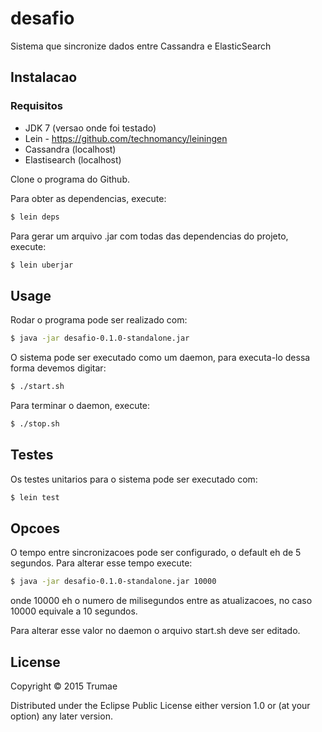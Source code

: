 # desafio

Sistema que sincronize dados entre Cassandra e ElasticSearch

## Instalacao

### Requisitos

* JDK 7 (versao onde foi testado)
* Lein - https://github.com/technomancy/leiningen
* Cassandra (localhost)
* Elastisearch (localhost)

Clone o programa do Github. 

Para obter as dependencias, execute:
```sh
$ lein deps
```

Para gerar um arquivo .jar com todas das dependencias do projeto, execute:

```sh
$ lein uberjar
```

## Usage

Rodar o programa pode ser realizado com:
```sh
$ java -jar desafio-0.1.0-standalone.jar
```

O sistema pode ser executado como um daemon, para executa-lo dessa forma devemos digitar:

```sh
$ ./start.sh
```
Para terminar o daemon, execute:
```sh
$ ./stop.sh
```

## Testes

Os testes unitarios para o sistema pode ser executado com:
```sh
$ lein test
```

## Opcoes

O tempo entre sincronizacoes pode ser configurado, o default eh de 5 segundos.
Para alterar esse tempo execute:
```sh
$ java -jar desafio-0.1.0-standalone.jar 10000
```
onde 10000 eh o numero de milisegundos entre as atualizacoes, no caso 10000 equivale a 10 segundos.


Para alterar esse valor no daemon o arquivo start.sh deve ser editado.


## License

Copyright © 2015 Trumae

Distributed under the Eclipse Public License either version 1.0 or (at
your option) any later version.
